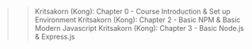 >> Kritsakorn (Kong): Chapter 0 - Course Introduction & Set up Environment
>> Kritsakorn (Kong): Chapter 2 - Basic NPM & Basic Modern Javascript
>> Kritsakorn (Kong): Chapter 3 - Basic Node.js & Express.js
